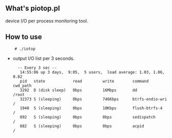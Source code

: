 ## What's piotop.pl
device I/O per process monitoring tool.

## How to use

        # ./iotop

* output I/O list per 3 seconds.

        -- Every 3 sec --
         14:55:06 up 3 days,  9:05,  5 users,  load average: 1.03, 1.06, 0.82
         pid   state            read         write        command          cwd_path            
         3292  D (disk sleep)   0bps         16Mbps       dd               /root               
         32373 S (sleeping)     0bps         746Kbps      btrfs-endio-wri  /                   
         1940  S (sleeping)     0bps         10Kbps       flush-btrfs-4    /                   
         892   S (sleeping)     0bps         0bps         sedispatch       /                   
         882   S (sleeping)     0bps         0bps         acpid            /       

